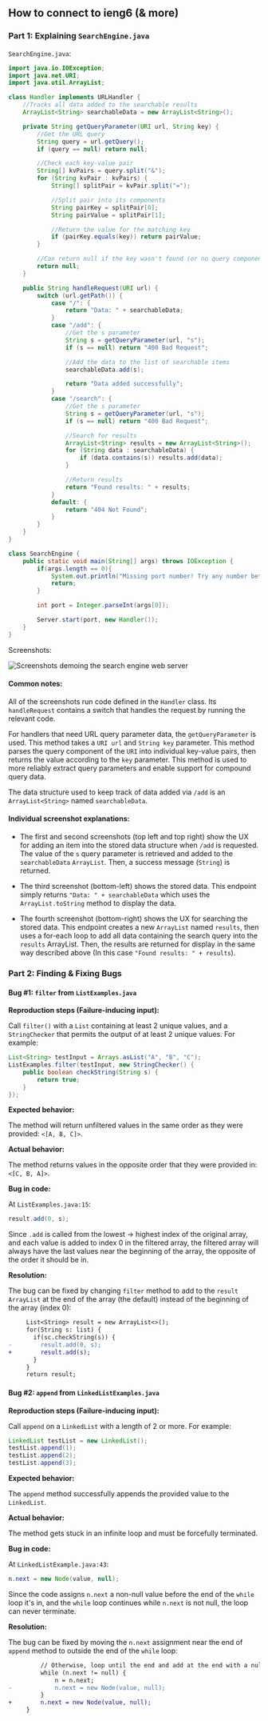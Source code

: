 ## How to connect to ieng6 (& more)

### Part 1: Explaining `SearchEngine.java`
`SearchEngine.java`:
```java
import java.io.IOException;
import java.net.URI;
import java.util.ArrayList;

class Handler implements URLHandler {
    //Tracks all data added to the searchable results
    ArrayList<String> searchableData = new ArrayList<String>();

    private String getQueryParameter(URI url, String key) {
        //Get the URL query
        String query = url.getQuery();
        if (query == null) return null;

        //Check each key-value pair
        String[] kvPairs = query.split("&");
        for (String kvPair : kvPairs) {
            String[] splitPair = kvPair.split("=");

            //Split pair into its components
            String pairKey = splitPair[0];
            String pairValue = splitPair[1];

            //Return the value for the matching key
            if (pairKey.equals(key)) return pairValue;
        }

        //Can return null if the key wasn't found (or no query component)
        return null;
    }

    public String handleRequest(URI url) {
        switch (url.getPath()) {
            case "/": {
                return "Data: " + searchableData;
            }
            case "/add": {
                //Get the s parameter
                String s = getQueryParameter(url, "s");
                if (s == null) return "400 Bad Request";

                //Add the data to the list of searchable items
                searchableData.add(s);

                return "Data added successfully";
            }
            case "/search": {
                //Get the s parameter
                String s = getQueryParameter(url, "s");
                if (s == null) return "400 Bad Request";

                //Search for results
                ArrayList<String> results = new ArrayList<String>();
                for (String data : searchableData) {
                    if (data.contains(s)) results.add(data);
                }

                //Return results
                return "Found results: " + results;
            }
            default: {
                return "404 Not Found";
            }
        }
    }
}

class SearchEngine {
    public static void main(String[] args) throws IOException {
        if(args.length == 0){
            System.out.println("Missing port number! Try any number between 1024 to 49151");
            return;
        }

        int port = Integer.parseInt(args[0]);

        Server.start(port, new Handler());
    }
}
```

Screenshots:

![Screenshots demoing the search engine web server](./searchEngine.png)

#### Common notes:

All of the screenshots run code defined in the `Handler` class. Its `handleRequest` contains a switch that handles the request by running the relevant code.

For handlers that need URL query parameter data, the  `getQueryParameter` is used. This method takes a `URI url` and `String key` parameter. This method parses the query component of the `URI` into individual key-value pairs, then returns the value according to the `key` parameter. This method is used to more reliably extract query parameters and enable support for compound query data.

The data structure used to keep track of data added via `/add` is an `ArrayList<String>` named `searchableData`.

#### Individual screenshot explanations:

- The first and second screenshots (top left and top right) show the UX for adding an item into the stored data structure when `/add` is requested. The value of the `s` query parameter is retrieved and added to the `searchableData` `ArrayList`. Then, a success message (`String`) is returned.

- The third screenshot (bottom-left) shows the stored data. This endpoint simply returns `"Data: " + searchableData` which uses the `ArrayList.toString` method to display the data.

- The fourth screenshot (bottom-right) shows the UX for searching the stored data. This endpoint creates a new `ArrayList` named `results`, then uses a for-each loop to add all data containing the search query into the `results` ArrayList. Then, the results are returned for display in the same way described above (In this case `"Found results: " + results`).

### Part 2: Finding & Fixing Bugs

#### Bug #1: `filter` from `ListExamples.java`

**Reproduction steps (Failure-inducing input):**

Call `filter()` with a `List` containing at least 2 unique values, and a `StringChecker` that permits the output of at least 2 unique values. For example:

```java
List<String> testInput = Arrays.asList("A", "B", "C");
ListExamples.filter(testInput, new StringChecker() {
    public boolean checkString(String s) {
        return true;
    }
});
```

**Expected behavior:**

The method will return unfiltered values in the same order as they were provided: `<[A, B, C]>`.

**Actual behavior:**

The method returns values in the opposite order that they were provided in: `<[C, B, A]>`.

**Bug in code:**

At `ListExamples.java:15`:

```java
result.add(0, s);
```

Since `.add` is called from the lowest -> highest index of the original array, and each value is added to index 0 in the filtered array, the filtered array will always have the last values near the beginning of the array, the opposite of the order it should be in.

**Resolution:**

The bug can be fixed by changing `filter` method to add to the `result` `ArrayList` at the end of the array (the default) instead of the beginning of the array (index 0):

```diff
     List<String> result = new ArrayList<>();
     for(String s: list) {
       if(sc.checkString(s)) {
-        result.add(0, s);
+        result.add(s);
       }
     }
     return result;
```


#### Bug #2: `append` from `LinkedListExamples.java`

**Reproduction steps (Failure-inducing input):**

Call `append` on a `LinkedList` with a length of 2 or more. For example:

```java
LinkedList testList = new LinkedList();
testList.append(1);
testList.append(2);
testList.append(3);
```

**Expected behavior:**

The `append` method successfully appends the provided value to the `LinkedList`.

**Actual behavior:**

The method gets stuck in an infinite loop and must be forcefully terminated.

**Bug in code:**

At `LinkedListExample.java:43`:

```java
n.next = new Node(value, null);
```

Since the code assigns `n.next` a non-null value before the end of the `while` loop it's in, and the `while` loop continues while `n.next` is not null, the loop can never terminate.

**Resolution:**

The bug can be fixed by moving the `n.next` assignment near the end of `append` method to outside the end of the `while` loop:

```diff
         // Otherwise, loop until the end and add at the end with a null
         while (n.next != null) {
             n = n.next;
-            n.next = new Node(value, null);
         }
+        n.next = new Node(value, null);
     }
```